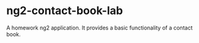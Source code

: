 # ng2-contact-book-lab
A homework ng2 application. It provides a basic functionality of a contact book.
